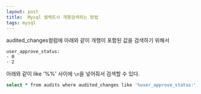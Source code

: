 ```yaml
---
layout: post
title:  Mysql 셀렉트시 개행검색하는 방법
tags: mysql
---
```



audited_changes컬럼에 아래와 같이 개행이 포함된 값을 검색하기 위해서

```
user_approve_status:
- 0
- 2
```

아래와 같이 like '%%' 사이에 `\n`을 넣어줘서 검색할 수 있다.

```bash
select * from audits where audited_changes like '%user_approve_status:\n- 0\n- 2%'
```